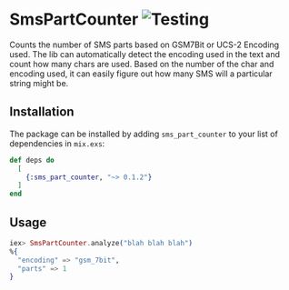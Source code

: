 # SmsPartCounter ![Testing](https://github.com/m4hi2/sms-counter/workflows/Elixir%20CI/badge.svg?branch=master)

Counts the number of SMS parts based on GSM7Bit or UCS-2 Encoding used.
The lib can automatically detect the encoding used in the text and count how many chars are
used. Based on the number of the char and encoding used, it can easily figure out how many SMS
will a particular string might be.

## Installation

The package can be installed
by adding `sms_part_counter` to your list of dependencies in `mix.exs`:

```elixir
def deps do
  [
    {:sms_part_counter, "~> 0.1.2"}
  ]
end
```

## Usage

```elixir
iex> SmsPartCounter.analyze("blah blah blah")
%{
  "encoding" => "gsm_7bit",
  "parts" => 1
}
```
